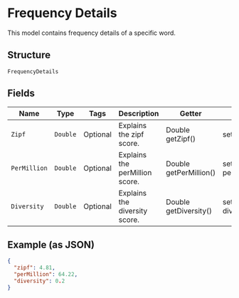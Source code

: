 
# Frequency Details

This model contains frequency details of a specific word.

## Structure

`FrequencyDetails`

## Fields

| Name | Type | Tags | Description | Getter | Setter |
|  --- | --- | --- | --- | --- | --- |
| `Zipf` | `Double` | Optional | Explains the zipf score. | Double getZipf() | setZipf(Double zipf) |
| `PerMillion` | `Double` | Optional | Explains the perMillion score. | Double getPerMillion() | setPerMillion(Double perMillion) |
| `Diversity` | `Double` | Optional | Explains the diversity score. | Double getDiversity() | setDiversity(Double diversity) |

## Example (as JSON)

```json
{
  "zipf": 4.81,
  "perMillion": 64.22,
  "diversity": 0.2
}
```


